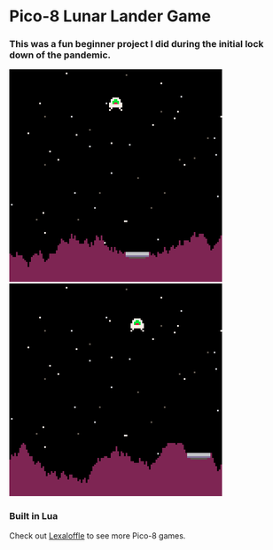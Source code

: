 # Pico-8 Lunar Lander Game 
### This was a fun beginner project I did during the initial lock down of the pandemic.
![Lunar Lander 2](lunar_2.gif)
![Lunar Lander 1](lunar_1.gif)
### Built in Lua

Check out [Lexaloffle](https://www.lexaloffle.com) to see more Pico-8 games.
